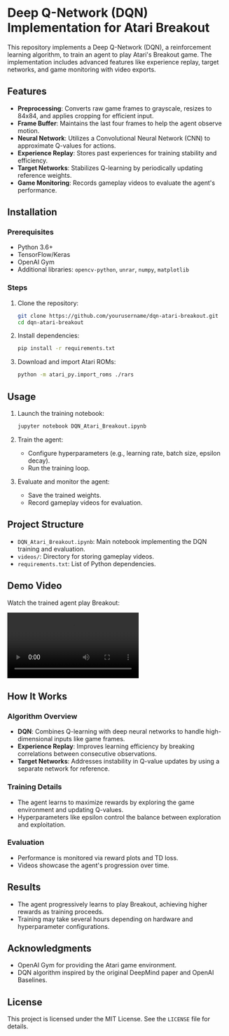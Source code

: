 # Deep Q-Network (DQN) Implementation for Atari Breakout

This repository implements a Deep Q-Network (DQN), a reinforcement learning algorithm, to train an agent to play Atari's Breakout game. The implementation includes advanced features like experience replay, target networks, and game monitoring with video exports.

## Features

- **Preprocessing**: Converts raw game frames to grayscale, resizes to 84x84, and applies cropping for efficient input.
- **Frame Buffer**: Maintains the last four frames to help the agent observe motion.
- **Neural Network**: Utilizes a Convolutional Neural Network (CNN) to approximate Q-values for actions.
- **Experience Replay**: Stores past experiences for training stability and efficiency.
- **Target Networks**: Stabilizes Q-learning by periodically updating reference weights.
- **Game Monitoring**: Records gameplay videos to evaluate the agent's performance.

## Installation

### Prerequisites
- Python 3.6+
- TensorFlow/Keras
- OpenAI Gym
- Additional libraries: `opencv-python`, `unrar`, `numpy`, `matplotlib`

### Steps

1. Clone the repository:
   ```bash
   git clone https://github.com/yourusername/dqn-atari-breakout.git
   cd dqn-atari-breakout
   ```

2. Install dependencies:
   ```bash
   pip install -r requirements.txt
   ```

3. Download and import Atari ROMs:
   ```bash
   python -m atari_py.import_roms ./rars
   ```

## Usage

1. Launch the training notebook:
   ```bash
   jupyter notebook DQN_Atari_Breakout.ipynb
   ```

2. Train the agent:
   - Configure hyperparameters (e.g., learning rate, batch size, epsilon decay).
   - Run the training loop.

3. Evaluate and monitor the agent:
   - Save the trained weights.
   - Record gameplay videos for evaluation.

## Project Structure

- `DQN_Atari_Breakout.ipynb`: Main notebook implementing the DQN training and evaluation.
- `videos/`: Directory for storing gameplay videos.
- `requirements.txt`: List of Python dependencies.

## Demo Video

Watch the trained agent play Breakout:

<video controls>
  <source src="videos/trained-agent-game.mp4" type="video/mp4">
  Your browser does not support the video tag.
</video>

## How It Works

### Algorithm Overview
- **DQN**: Combines Q-learning with deep neural networks to handle high-dimensional inputs like game frames.
- **Experience Replay**: Improves learning efficiency by breaking correlations between consecutive observations.
- **Target Networks**: Addresses instability in Q-value updates by using a separate network for reference.

### Training Details
- The agent learns to maximize rewards by exploring the game environment and updating Q-values.
- Hyperparameters like epsilon control the balance between exploration and exploitation.

### Evaluation
- Performance is monitored via reward plots and TD loss.
- Videos showcase the agent's progression over time.

## Results
- The agent progressively learns to play Breakout, achieving higher rewards as training proceeds.
- Training may take several hours depending on hardware and hyperparameter configurations.

## Acknowledgments
- OpenAI Gym for providing the Atari game environment.
- DQN algorithm inspired by the original DeepMind paper and OpenAI Baselines.

## License

This project is licensed under the MIT License. See the `LICENSE` file for details.
